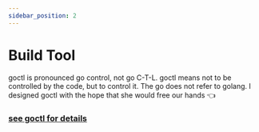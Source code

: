 ```yaml
---
sidebar_position: 2
---
```


# Build Tool

goctl is pronounced go control, not go C-T-L. goctl means not to be controlled by the code, but to control it. The go does not refer to golang. I designed goctl with the hope that she would free our hands 👈

### [see goctl for details](../build-tool/tool-intro.md)